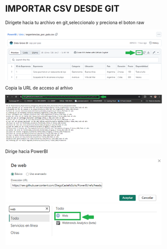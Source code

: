 # IMPORTAR CSV DESDE GIT
Dirigete hacia tu archivo en git,seleccionalo y preciona el boton raw

![step 1](https://github.com/DiegoCastellsSolis/PowerBI/blob/main/images/file_raw_git_1.png)

Copia la URL de acceso al arhivo

![step 2](https://github.com/DiegoCastellsSolis/PowerBI/blob/main/images/file_raw_git_2.png)

Dirige hacia PowerBI

![step 3](https://github.com/DiegoCastellsSolis/PowerBI/blob/main/images/file_raw_git_3.png)
![step 4](https://github.com/DiegoCastellsSolis/PowerBI/blob/main/images/file_raw_git_4.png)
